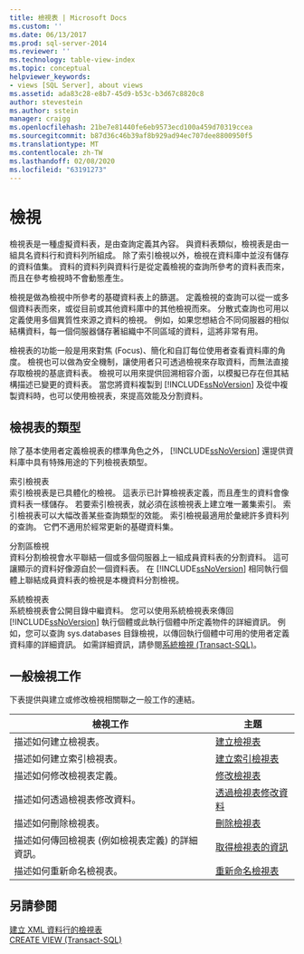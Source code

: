 ```yaml
---
title: 檢視表 | Microsoft Docs
ms.custom: ''
ms.date: 06/13/2017
ms.prod: sql-server-2014
ms.reviewer: ''
ms.technology: table-view-index
ms.topic: conceptual
helpviewer_keywords:
- views [SQL Server], about views
ms.assetid: ada83c28-e8b7-45d9-b53c-b3d67c8820c8
author: stevestein
ms.author: sstein
manager: craigg
ms.openlocfilehash: 21be7e81440fe6eb9573ecd100a459d70319ccea
ms.sourcegitcommit: b87d36c46b39af8b929ad94ec707dee8800950f5
ms.translationtype: MT
ms.contentlocale: zh-TW
ms.lasthandoff: 02/08/2020
ms.locfileid: "63191273"
---
```

# <a name="views"></a>檢視
  檢視表是一種虛擬資料表，是由查詢定義其內容。 與資料表類似，檢視表是由一組具名資料行和資料列所組成。 除了索引檢視以外，檢視在資料庫中並沒有儲存的資料值集。 資料的資料列與資料行是從定義檢視的查詢所參考的資料表而來，而且在參考檢視時不會動態產生。  
  
 檢視是做為檢視中所參考的基礎資料表上的篩選。 定義檢視的查詢可以從一或多個資料表而來，或從目前或其他資料庫中的其他檢視而來。 分散式查詢也可用以定義使用多個異質性來源之資料的檢視。 例如，如果您想結合不同伺服器的相似結構資料，每一個伺服器儲存著組織中不同區域的資料，這將非常有用。  
  
 檢視表的功能一般是用來對焦 (Focus)、簡化和自訂每位使用者查看資料庫的角度。 檢視也可以做為安全機制，讓使用者只可透過檢視來存取資料，而無法直接存取檢視的基底資料表。 檢視可以用來提供回溯相容介面，以模擬已存在但其結構描述已變更的資料表。 當您將資料複製到 [!INCLUDE[ssNoVersion](../../includes/ssnoversion-md.md)] 及從中複製資料時，也可以使用檢視表，來提高效能及分割資料。  
  
## <a name="types-of-views"></a>檢視表的類型  
 除了基本使用者定義檢視表的標準角色之外， [!INCLUDE[ssNoVersion](../../includes/ssnoversion-md.md)] 還提供資料庫中具有特殊用途的下列檢視表類型。  
  
 索引檢視表  
 索引檢視表是已具體化的檢視。 這表示已計算檢視表定義，而且產生的資料會像資料表一樣儲存。 若要索引檢視表，就必須在該檢視表上建立唯一叢集索引。 索引檢視表可以大幅改善某些查詢類型的效能。 索引檢視最適用於彙總許多資料列的查詢。 它們不適用於經常更新的基礎資料集。  
  
 分割區檢視  
 資料分割檢視會水平聯結一個或多個伺服器上一組成員資料表的分割資料。 這可讓顯示的資料好像源自於一個資料表。 在 [!INCLUDE[ssNoVersion](../../includes/ssnoversion-md.md)] 相同執行個體上聯結成員資料表的檢視是本機資料分割檢視。  
  
 系統檢視表  
 系統檢視表會公開目錄中繼資料。 您可以使用系統檢視表來傳回 [!INCLUDE[ssNoVersion](../../includes/ssnoversion-md.md)] 執行個體或此執行個體中所定義物件的詳細資訊。 例如，您可以查詢 sys.databases 目錄檢視，以傳回執行個體中可用的使用者定義資料庫的詳細資訊。 如需詳細資訊，請參閱[系統檢視 &#40;Transact-SQL&#41;](/sql/t-sql/language-reference)。  
  
## <a name="common-view-tasks"></a>一般檢視工作  
 下表提供與建立或修改檢視相關聯之一般工作的連結。  
  
|檢視工作|主題|  
|----------------|-----------|  
|描述如何建立檢視表。|[建立檢視表](../views/views.md)|  
|描述如何建立索引檢視表。|[建立索引檢視表](../views/create-indexed-views.md)|  
|描述如何修改檢視表定義。|[修改檢視表](../views/modify-views.md)|  
|描述如何透過檢視表修改資料。|[透過檢視表修改資料](../views/modify-data-through-a-view.md)|  
|描述如何刪除檢視表。|[刪除檢視表](../views/delete-views.md)|  
|描述如何傳回檢視表 (例如檢視表定義) 的詳細資訊。|[取得檢視表的資訊](../views/get-information-about-a-view.md)|  
|描述如何重新命名檢視表。|[重新命名檢視表](../views/rename-views.md)|  
  
## <a name="see-also"></a>另請參閱  
 [建立 XML 資料行的檢視表](../xml/create-views-over-xml-columns.md)   
 [CREATE VIEW &#40;Transact-SQL&#41;](/sql/t-sql/statements/create-view-transact-sql)  
  
  
